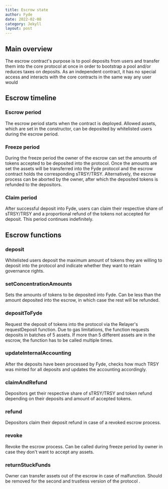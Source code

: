 ```yaml
---
title: Escrow state
author: Fyde  
date: 2022-02-08
category: Jekyll
layout: post
---
```


## Main overview

The escrow contract's purpose is to pool deposits from users and transfer them into the core protocol at once in order to bootstrap a pool and/or reduces taxes on deposits. As an independent contract, it has no special access and interacts with the core contracts in the same way any user would

## Escrow timeline

### Escrow period
The escrow period starts when the contract is deployed. Allowed assets, which are set in the constructor, can be deposited by whitelisted users during the escrow period.

### Freeze period
During the freeze period the owner of the escrow can set the amounts of tokens accepted to be deposited into the protocol. Once the amounts are set the assets will be transferred into the Fyde protocol and the escrow contract holds the corresponding sTRSY/TRSY. 
Alternatively, the escrow process can be aborted by the owner, after which the deposited tokens is refunded to the depositors.

### Claim period
After successful deposit into Fyde, users can claim their respective share of sTRSY/TRSY and a proportional refund of the tokens not accepted for deposit. This period continues indefinitely.

## Escrow functions

### deposit
Whitelisted users deposit the maximum amount of tokens they are willing to deposit into the protocol and indicate whether they want to retain governance rights.

### setConcentrationAmounts
Sets the amounts of tokens to be deposited into Fyde. Can be less than the amount deposited into the escrow, in which case the rest will be refunded.

### depositToFyde
Request the deposit of tokens into the protocol via the Relayer's requestDeposit function. Due to gas limitations, the function requests deposits in batches of 5 assets. If more than 5 different assets are in the escrow, the function has to be called multiple times.

### updateInternalAccounting
After the deposits have been processed by Fyde, checks how much TRSY was minted for all deposits and updates the accounting accordingly.

### claimAndRefund
Depositors get their respective share of sTRSY/TRSY and token refund depending on their deposits and amount of accepted tokens.

### refund
Depositors claim their deposit refund in case of a revoked escrow process.

### revoke
Revoke the escrow process. Can be called during freeze period by owner in case they don't want to accept any assets.

### returnStuckFunds
Owner can transfer assets out of the escrow in case of malfunction. Should be removed for the second and trustless version of the protocol .


